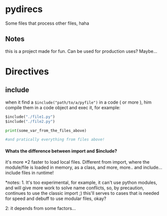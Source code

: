 # pydirecs
Some files that process other files, haha


## Notes  
this is a project made for fun. Can be used for production uses? Maybe...


# Directives

## include

when it find a `$include("path/to/a/pyfile")` in a code ( or more ), him compile them in a code object and exec it, for example:  

```python
$include("./file1.py")
$include("./file2.py")

print(some_var_from_the_files_above)

#and pratically everything from files above!
```
#### Whats the difference between import and $include?
it's more *2 faster to load local files. Different from import, where the module/file is loaded in memory, as a class, and more, more.. and include... include files in runtime!

*notes:
1. 
It's too experimental, for example, it can't use python modules, and will give more work to solve name conflicts, so, by precaution, continues to use the classic import ;) this'll serves to cases that is needed for speed and debuff to use modular files, okay?

2: it depends from some factors...
